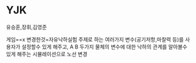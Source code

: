 # YJK
유승훈,장휘,김영준

게임==x
변경한것=자유낙하실험 주제로 하는 여러가지 변수(공기저항,마찰력 등)를 사용자가 설정할수 있게 해주고, A B 두가지 물체의 변수에 대한 낙하의 관계를 알아볼수 있게 해주는 시뮬레이션으로 노선 변경
